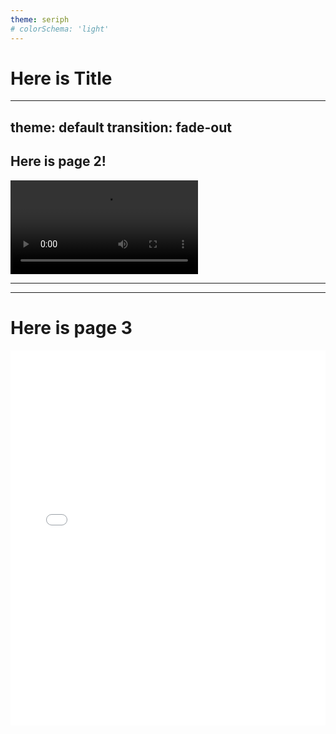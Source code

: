 ```yaml
---
theme: seriph
# colorSchema: 'light'
---
```


# Here is Title


---
theme: default
transition: fade-out
---

## Here is page 2!

<video controls style="max-width: 100%;">
  <source src="/videodemo.mp4" type="video/mp4">
</video>

---
---

# Here is page 3
<iframe src="/your-long-content.html" style="width: 100%; height: 600px; border: none;"></iframe>